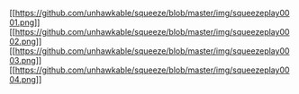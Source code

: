 [[https://github.com/unhawkable/squeeze/blob/master/img/squeezeplay0001.png]]
[[https://github.com/unhawkable/squeeze/blob/master/img/squeezeplay0002.png]]
[[https://github.com/unhawkable/squeeze/blob/master/img/squeezeplay0003.png]]
[[https://github.com/unhawkable/squeeze/blob/master/img/squeezeplay0004.png]]